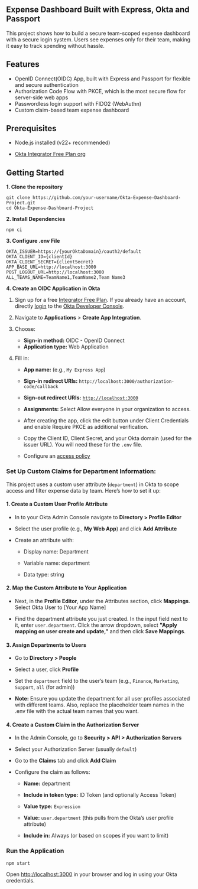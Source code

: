 ## Expense Dashboard Built with Express, Okta and Passport

This project shows how to build a secure team-scoped expense dashboard with a secure login system. Users see expenses only for their team, making it easy to track spending without hassle.

## Features

* OpenID Connect(OIDC) App, built with Express and Passport for flexible and secure authentication 
* Authorization Code Flow with PKCE, which is the most secure flow for server-side web apps 
* Passwordless login support with FIDO2 (WebAuthn)   
* Custom claim-based team expense dashboard


## Prerequisites

* Node.js installed (v22+ recommended)

* [Okta Integrator Free Plan org](https://developer.okta.com/signup/)

## Getting Started

**1\. Clone the repository**

```
git clone https://github.com/your-username/Okta-Expense-Dashboard-Project.git
cd Okta-Expense-Dashboard-Project
```

**2\. Install Dependencies**

```
npm ci
```

**3\. Configure .env File**

```
OKTA_ISSUER=https://{yourOktaDomain}/oauth2/default 
OKTA_CLIENT_ID={clientId}
OKTA_CLIENT_SECRET={clientSecret}
APP_BASE_URL=http://localhost:3000
POST_LOGOUT_URL=http://localhost:3000
ALL_TEAMS_NAME=TeamName1,TeamName2,Team Name3
```

**4\. Create an OIDC Application in Okta**

1. Sign up for a free [Integrator Free Plan](https://developer.okta.com/signup/). If you already have an account, directly [login](https://developer.okta.com/login/) to the [Okta Developer Console](https://developer.okta.com/signup/).  

2. Navigate to **Applications** &gt; **Create App Integration**.  

3. Choose:  
   * **Sign-in method:** OIDC - OpenID Connect  
   * **Application type:** Web Application  

4. Fill in:  
   * **App name:** (e.g., `My Express App`)  
   * **Sign-in redirect URIs:** `http://localhost:3000/authorization-code/callback`  
   * **Sign-out redirect URIs:** [`http://localhost:3000`](http://localhost:3000)  
   * **Assignments:** Select Allow everyone in your organization to access.  

   * After creating the app, click the edit button under Client Credentials and enable Require PKCE as additional verification.

   * Copy the Client ID, Client Secret, and your Okta domain (used for the issuer URL). You will need these for the `.env` file.  

   * Configure an [access policy](https://developer.okta.com/docs/guides/configure-access-policy/main)




### **Set Up Custom Claims for Department Information:** 

This project uses a custom user attribute (`department`) in Okta to scope access and filter expense data by team. Here’s how to set it up:

#### **1\. Create a Custom User Profile Attribute**

* In to your Okta Admin Console navigate to **Directory \> Profile Editor**

* Select the user profile (e.g., **My Web App**) and click **Add Attribute**

* Create an attribute with:

  * Display name: Department

  * Variable name: department

  * Data type: string

#### **2\. Map the Custom Attribute to Your Application**

* Next, in the **Profile Editor**, under the Attributes section, click **Mappings**. Select Okta User to [Your App Name]

* Find the department attribute you just created. In the input field next to it, enter `user.department`. Click the arrow dropdown, select **"Apply mapping on user create and update,"** and then click **Save Mappings**.

#### **3\. Assign Departments to Users**

* Go to **Directory \> People**

* Select a user, click **Profile**

* Set the `department` field to the user’s team (e.g., `Finance`, `Marketing`, `Support`, `all` (for admin))

* **Note:** Ensure you update the department for all user profiles associated with different teams. Also, replace the placeholder team names in the .env file with the actual team names that you want. 

#### **4\. Create a Custom Claim in the Authorization Server**

* In the Admin Console, go to **Security \> API \> Authorization Servers**

* Select your Authorization Server (usually `default`)

* Go to the **Claims** tab and click **Add Claim**

* Configure the claim as follows:

  * **Name:** department

  * **Include in token type:** ID Token (and optionally Access Token)

  * **Value type:** `Expression`

  * **Value:** `user.department` (this pulls from the Okta’s user profile attribute)

  * **Include in:** Always (or based on scopes if you want to limit)

### Run the Application

```
npm start
```

Open [http://localhost:3000](http://localhost:3000) in your browser and log in using your Okta credentials.
